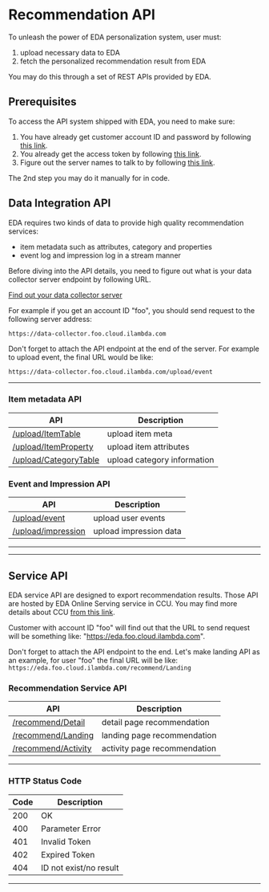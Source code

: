 
# Recommendation API

To unleash the power of EDA personalization system, user must:
1. upload necessary data to EDA
2. fetch the personalized recommendation result from EDA

You may do this through a set of REST APIs provided by EDA.

## Prerequisites

To access the API system shipped with EDA, you need to make sure:
1. You have already get customer account ID and password by following [this link](../open_account.md).
2. You already get the access token by following [this link](../token.md).
3. Figure out the server names to talk to by following [this link](../server_names.md).
   
The 2nd step you may do it manually for in code.


## Data Integration API

EDA requires two kinds of data to provide high quality recommendation services:

- item metadata such as attributes, category and properties
- event log and impression log in a stream manner



Before diving into the API details, you need to figure out what is your data collector server endpoint by following URL.

[Find out your data collector server](../server_names)

For example if you get an account ID "foo", you should send request to the following server address:

```https://data-collector.foo.cloud.ilambda.com```

Don't forget to attach the API endpoint at the end of the server. For example to upload event, the final URL would be like:


```https://data-collector.foo.cloud.ilambda.com/upload/event```

----

### Item metadata API


API          |   Description
------------ | -------------
[/upload/ItemTable](data_integration/item_table.md) | upload item meta
[/upload/ItemProperty](data_integration/item_property.md) | upload item attributes
[/upload/CategoryTable](data_integration/category_table.md) | upload category information

### Event and Impression API


API          |   Description
------------ | -------------
[/upload/event](data_integration/event_table.md) | upload user events
[/upload/impression](data_integration/impression_table.md) | upload impression data

----
----
## Service API

EDA service API are designed to export recommendation results. Those API are hosted by EDA Online Serving service in CCU. You may find more details about CCU [from this link](../server_names.md).

Customer with account ID "foo" will find out that the URL to send request will be something like: "https://eda.foo.cloud.ilambda.com".

Don't forget to attach the API endpoint to the end. Let's make landing API as an example, for user "foo" the final URL will be like:
```https://eda.foo.cloud.ilambda.com/recommend/Landing```

### Recommendation Service API

API          |   Description
------------ | -------------
[/recommend/Detail](api/detail.md) | detail page recommendation
[/recommend/Landing](api/landing.md) | landing page recommendation
[/recommend/Activity](api/activity.md) | activity page recommendation

----
### HTTP Status Code


Code         |   Description
------------ | -------------
200 | OK
400 | Parameter Error
401 | Invalid Token
402 | Expired Token
404 | ID not exist/no result

----
